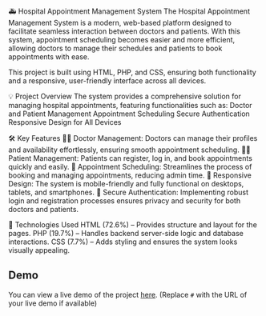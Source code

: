 🚑 Hospital Appointment Management System
The Hospital Appointment Management System is a modern, web-based platform designed to facilitate seamless interaction between doctors and patients. With this system, appointment scheduling becomes easier and more efficient, allowing doctors to manage their schedules and patients to book appointments with ease.

This project is built using HTML, PHP, and CSS, ensuring both functionality and a responsive, user-friendly interface across all devices.

💡 Project Overview
The system provides a comprehensive solution for managing hospital appointments, featuring functionalities such as:
Doctor and Patient Management
Appointment Scheduling
Secure Authentication
Responsive Design for All Devices

🛠️ Key Features
👩‍⚕️ Doctor Management: Doctors can manage their profiles and availability effortlessly, ensuring smooth appointment scheduling.
👨‍⚕️ Patient Management: Patients can register, log in, and book appointments quickly and easily.
📅 Appointment Scheduling: Streamlines the process of booking and managing appointments, reducing admin time.
📱 Responsive Design: The system is mobile-friendly and fully functional on desktops, tablets, and smartphones.
🔐 Secure Authentication: Implementing robust login and registration processes ensures privacy and security for both doctors and patients.


🚀 Technologies Used
HTML (72.6%) – Provides structure and layout for the pages.
PHP (19.7%) – Handles backend server-side logic and database interactions.
CSS (7.7%) – Adds styling and ensures the system looks visually appealing.
## Demo

You can view a live demo of the project [here](#). (Replace `#` with the URL of your live demo if available)

